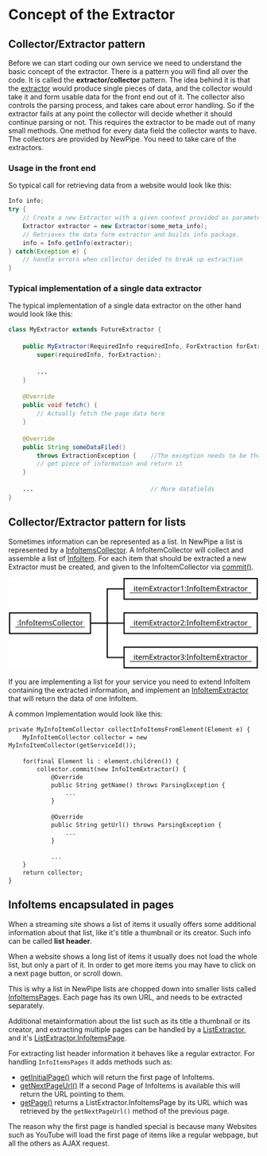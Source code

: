# Concept of the Extractor

## Collector/Extractor pattern

Before we can start coding our own service we need to understand the basic concept of the extractor. There is a pattern
you will find all over the code. It is called the __extractor/collector__ pattern. The idea behind it is that
the [extractor](https://teamnewpipe.github.io/NewPipeExtractor/javadoc/org/schabi/newpipe/extractor/Extractor.html)
would produce single pieces of data, and the collector would take it and form usable data for the front end out of it.
The collector also controls the parsing process, and takes care about error handling. So if the extractor fails at any
point the collector will decide whether it should continue parsing or not. This requires the extractor to be made out of
many small methods. One method for every data field the collector wants to have. The collectors are provided by NewPipe.
You need to take care of the extractors.

### Usage in the front end

So typical call for retrieving data from a website would look like this:
``` java
Info info;
try {
    // Create a new Extractor with a given context provided as parameter.
    Extractor extractor = new Extractor(some_meta_info);
    // Retrieves the data form extractor and builds info package.
    info = Info.getInfo(extractor);
} catch(Exception e) {
    // handle errors when collector decided to break up extraction
}
```

### Typical implementation of a single data extractor

The typical implementation of a single data extractor on the other hand would look like this:
``` java
class MyExtractor extends FutureExtractor {

    public MyExtractor(RequiredInfo requiredInfo, ForExtraction forExtraction) {
        super(requiredInfo, forExtraction);

        ...
    }

    @Override
    public void fetch() {
        // Actually fetch the page data here
    }

    @Override
    public String someDataFiled() 
        throws ExtractionException {    //The exception needs to be thrown if someting failed
        // get piece of information and return it
    }

    ...                                 // More datafields
}
```

## Collector/Extractor pattern for lists

Sometimes information can be represented as a list. In NewPipe a list is represented by a
[InfoItemsCollector](https://teamnewpipe.github.io/NewPipeExtractor/javadoc/org/schabi/newpipe/extractor/InfoItemsCollector.html).
A InfoItemCollector will collect and assemble a list of [InfoItem](https://teamnewpipe.github.io/NewPipeExtractor/javadoc/org/schabi/newpipe/extractor/InfoItem.html).
For each item that should be extracted a new Extractor must be created, and given to the InfoItemCollector via [commit()](https://teamnewpipe.github.io/NewPipeExtractor/javadoc/org/schabi/newpipe/extractor/InfoItemsCollector.html#commit-E-).

![InfoItemsCollector_objectdiagram.svg](img/InfoItemsCollector_objectdiagram.svg)

If you are implementing a list for your service you need to extend InfoItem containing the extracted information,
and implement an [InfoItemExtractor](https://teamnewpipe.github.io/NewPipeExtractor/javadoc/org/schabi/newpipe/extractor/Extractor.html)
that will return the data of one InfoItem.

A common Implementation would look like this:
```
private MyInfoItemCollector collectInfoItemsFromElement(Element e) {
    MyInfoItemCollector collector = new MyInfoItemCollector(getServiceId());

    for(final Element li : element.children()) {
        collector.commit(new InfoItemExtractor() {
            @Override
            public String getName() throws ParsingException {
                ...
            }

            @Override
            public String getUrl() throws ParsingException {
                ...
            }
            
            ...
    }
    return collector;
}

```

## InfoItems encapsulated in pages

When a streaming site shows a list of items it usually offers some additional information about that list, like it's title a thumbnail
or its creator. Such info can be called __list header__.

When a website shows a long list of items it usually does not load the whole list, but only a part of it. In order to get more items you may have to click on a next page button, or scroll down. 

This is why a list in NewPipe lists are chopped down into smaller lists called [InfoItemsPage](https://teamnewpipe.github.io/NewPipeExtractor/javadoc/org/schabi/newpipe/extractor/ListExtractor.InfoItemsPage.html)s. Each page has its own URL, and needs to be extracted separately.

Additional metainformation about the list such as its title a thumbnail
or its creator, and extracting multiple pages can be handled by a
[ListExtractor](https://teamnewpipe.github.io/NewPipeExtractor/javadoc/org/schabi/newpipe/extractor/ListExtractor.html),
and it's [ListExtractor.InfoItemsPage](https://teamnewpipe.github.io/NewPipeExtractor/javadoc/org/schabi/newpipe/extractor/ListExtractor.InfoItemsPage.html).

For extracting list header information it behaves like a regular extractor. For handling `InfoItemsPages` it adds methods
such as:

 - [getInitialPage()](https://teamnewpipe.github.io/NewPipeExtractor/javadoc/org/schabi/newpipe/extractor/ListExtractor.html#getInitialPage--)
   which will return the first page of InfoItems.
 - [getNextPageUrl()](https://teamnewpipe.github.io/NewPipeExtractor/javadoc/org/schabi/newpipe/extractor/ListExtractor.html#getNextPageUrl--)
   If a second Page of InfoItems is available this will return the URL pointing to them.
 - [getPage()](https://teamnewpipe.github.io/NewPipeExtractor/javadoc/org/schabi/newpipe/extractor/ListExtractor.html#getPage-java.lang.String-)
   returns a ListExtractor.InfoItemsPage by its URL which was retrieved by the `getNextPageUrl()` method of the previous page.


The reason why the first page is handled special is because many Websites such as YouTube will load the first page of
items like a regular webpage, but all the others as AJAX request.



